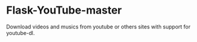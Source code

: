 # Flask-YouTube-master

Download videos and musics from youtube or others sites with support for youtube-dl.
